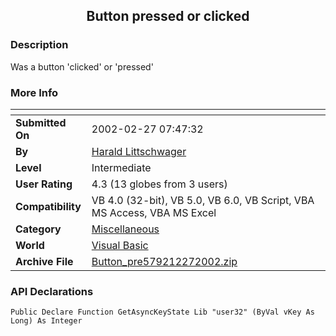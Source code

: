 ﻿<div align="center">

## Button pressed or clicked


</div>

### Description

Was a button 'clicked' or 'pressed'
 
### More Info
 


<span>             |<span>
---                |---
**Submitted On**   |2002-02-27 07:47:32
**By**             |[Harald Littschwager](https://github.com/Planet-Source-Code/PSCIndex/blob/master/ByAuthor/harald-littschwager.md)
**Level**          |Intermediate
**User Rating**    |4.3 (13 globes from 3 users)
**Compatibility**  |VB 4\.0 \(32\-bit\), VB 5\.0, VB 6\.0, VB Script, VBA MS Access, VBA MS Excel
**Category**       |[Miscellaneous](https://github.com/Planet-Source-Code/PSCIndex/blob/master/ByCategory/miscellaneous__1-1.md)
**World**          |[Visual Basic](https://github.com/Planet-Source-Code/PSCIndex/blob/master/ByWorld/visual-basic.md)
**Archive File**   |[Button\_pre579212272002\.zip](https://github.com/Planet-Source-Code/harald-littschwager-button-pressed-or-clicked__1-32142/archive/master.zip)

### API Declarations

```
Public Declare Function GetAsyncKeyState Lib "user32" (ByVal vKey As Long) As Integer
```





